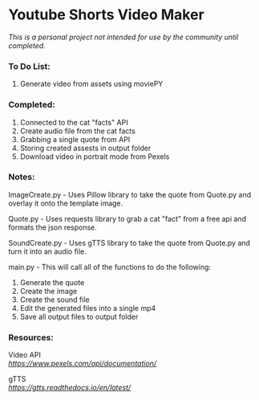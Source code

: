# Youtube Shorts Video Maker
<em>This is a personal project not intended for use by the community until completed. </em>

### To Do List:
1. Generate video from assets using moviePY

### Completed:

1. Connected to the cat "facts" API
2. Create audio file from the cat facts
3. Grabbing a single quote from API
4. Storing created assests in output folder
5. Download video in portrait mode from Pexels

### Notes: 

ImageCreate.py - Uses Pillow library to take the quote from Quote.py and overlay it onto the template image.

Quote.py - Uses requests library to grab a cat "fact" from a free api and formats the json response.

SoundCreate.py - Uses gTTS library to take the quote from Quote.py and turn it into an audio file.

main.py - This will call all of the functions to do the following: 

1. Generate the quote
2. Create the image
3. Create the sound file
4. Edit the generated files into a single mp4
5. Save all output files to output folder

### Resources:

Video API \
<em>https://www.pexels.com/api/documentation/</em> 

gTTS \
<em>https://gtts.readthedocs.io/en/latest/</em>













